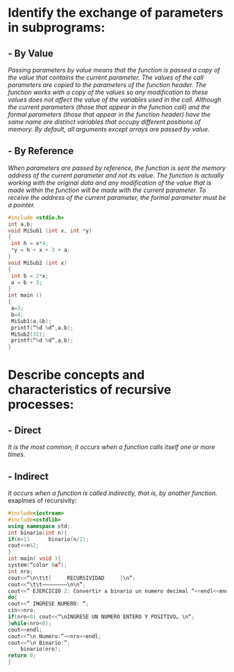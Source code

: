 # Identify the exchange of parameters in subprograms:

## - By Value

*Passing parameters by value means that the function is passed a copy of the value that contains the current parameter.
The values of the call parameters are copied to the parameters of the function header. The function works with a copy of the values so any modification to these values does not affect the value of the variables used in the call.
Although the current parameters (those that appear in the function call) and the formal parameters (those that appear in the function header) have the same name are distinct variables that occupy different positions of memory.
By default, all arguments except arrays are passed by value.*

## - By Reference
*When parameters are passed by reference, the function is sent the memory address of the current parameter and not its value. The function is actually working with the original data and any modification of the value that is made within the function will be made with the current parameter.
To receive the address of the current parameter, the formal parameter must be a pointer.*
~~~c
#include <stdio.h>
int a,b;
void MiSub1 (int x, int *y)
{
 int h = x*4;
 *y = h + x + 3 + a;
}
void MiSub2 (int x)
{
 int b = 2*x;
 a = b + 3;
}
int main ()
{
 a=3;
 b=4;
 MiSub1(a,&b);
 printf(“%d %d”,a,b);
 MiSub2(32);
 printf(“%d %d”,a,b);
} 
~~~
# Describe concepts and characteristics of recursive processes:

## - Direct
*It is the most common, it occurs when a function calls itself one or more times.*
## - Indirect
*It occurs when a function is called indirectly, that is, by another function.*
exaplmes of recursivity:
~~~c++
#include<iostream>
#include<cstdlib>
using namespace std;
int binario(int n){
if(n>1)      binario(n/2);
cout<<n%2;
}
int main( void ){
system(“color 0a”);
int nro;
cout<<“\n\t\t[     RECURSIVIDAD     ]\n“;
cout<<“\t\t————————\n\n“;
cout<<” EJERCICIO 2: Convertir a binario un numero decimal “<<endl<<endl;
do{
cout<<” INGRESE NUMERO: “;
cin>>nro;
if(nro<0) cout<<“\nINGRESE UN NUMERO ENTERO Y POSITIVO… \n“;
}while(nro<0);
cout<<endl;
cout<<“\n Numero:”<<nro<<endl;
cout<<“\n Binario:”;
    binario(nro);
return 0;
}

